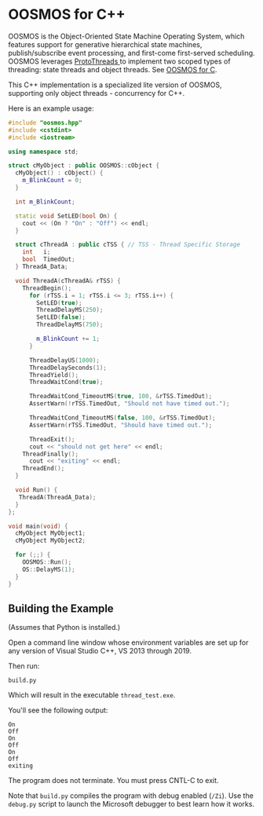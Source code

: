 # OOSMOS for C++

OOSMOS is the Object-Oriented State Machine Operating System, which features support for generative hierarchical state machines, publish/subscribe event processing, and first-come first-served scheduling.  OOSMOS leverages [ProtoThreads ](http://dunkels.com/adam/pt/) to implement two scoped types of threading: state threads and object threads. See [OOSMOS for C](https://www.oosmos.com).

This C++ implementation is a specialized lite version of OOSMOS, supporting only object threads - concurrency for C++.

Here is an example usage:

```cpp
#include "oosmos.hpp"
#include <cstdint>
#include <iostream>

using namespace std;

struct cMyObject : public OOSMOS::cObject {
  cMyObject() : cObject() {
    m_BlinkCount = 0;
  }

  int m_BlinkCount;

  static void SetLED(bool On) {
    cout << (On ? "On" : "Off") << endl;
  }

  struct cThreadA : public cTSS { // TSS - Thread Specific Storage
    int   i;
    bool  TimedOut;
  } ThreadA_Data;

  void ThreadA(cThreadA& rTSS) {
    ThreadBegin();
      for (rTSS.i = 1; rTSS.i <= 3; rTSS.i++) {
        SetLED(true);
        ThreadDelayMS(250);
        SetLED(false);
        ThreadDelayMS(750);

        m_BlinkCount += 1;
      }

      ThreadDelayUS(1000);
      ThreadDelaySeconds(1);
      ThreadYield();
      ThreadWaitCond(true);

      ThreadWaitCond_TimeoutMS(true, 100, &rTSS.TimedOut);
      AssertWarn(!rTSS.TimedOut, "Should not have timed out.");

      ThreadWaitCond_TimeoutMS(false, 100, &rTSS.TimedOut);
      AssertWarn(rTSS.TimedOut, "Should have timed out.");

      ThreadExit();
      cout << "should not get here" << endl;
    ThreadFinally();
      cout << "exiting" << endl;
    ThreadEnd();
  }

  void Run() {
   ThreadA(ThreadA_Data);
  }
};

void main(void) {
  cMyObject MyObject1;
  cMyObject MyObject2;

  for (;;) {
    OOSMOS::Run();
    OS::DelayMS(1);
  }
}

```

## Building the Example

(Assumes that Python is installed.)

Open a command line window whose environment variables are set up for any version of Visual Studio C++, VS 2013 through 2019.

Then run:

```text
build.py
```

Which will result in the executable `thread_test.exe`.

You'll see the following output:

```text
On
Off
On
Off
On
Off
exiting
```

The program does not terminate.  You must press CNTL-C to exit.

Note that `build.py` compiles the program with debug enabled (`/Zi`).  Use the `debug.py` script to launch the Microsoft debugger to best learn how it works.

